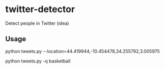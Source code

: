 # twitter-detector
Detect people in Twitter (idea)

## Usage

python tweets.py --location=44.419944,-10.454478,34.255792,3.005975

python tweets.py -q basketball